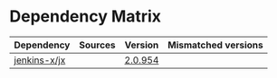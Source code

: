 # Dependency Matrix

Dependency | Sources | Version | Mismatched versions
---------- | ------- | ------- | -------------------
[jenkins-x/jx](https://github.com/jenkins-x/jx.git) |  | [2.0.954](https://github.com/jenkins-x/jx/releases/tag/v2.0.954) | 
